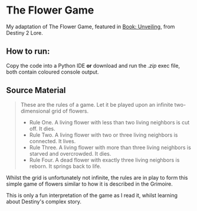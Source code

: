 # The Flower Game

My adaptation of The Flower Game, featured in [Book: Unveiling](https://www.ishtar-collective.net/categories/book-unveiling), from Destiny 2 Lore.

## How to run:

Copy the code into a Python IDE **or** download and run the _.zip_ exec file, both contain coloured console output.

## Source Material

> These are the rules of a game. Let it be played upon an infinite two-dimensional grid of flowers.
>- Rule One. A living flower with less than two living neighbors is cut off. It dies.
>- Rule Two. A living flower with two or three living neighbors is connected. It lives.
>- Rule Three. A living flower with more than three living neighbors is starved and overcrowded. It dies.
>- Rule Four. A dead flower with exactly three living neighbors is reborn. It springs back to life.

Whilst the grid is unfortunately not infinite, the rules are in play to form this simple game of flowers similar to how it is described in the Grimoire.

This is only a fun interpretation of the game as I read it, whilst learning about Destiny's complex story.
